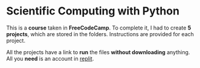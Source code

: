 # Scientific Computing with Python
This is a **course** taken in **FreeCodeCamp**. To complete it, I had to create **5 projects**, which are stored in the folders. Instructions are provided for each project.

All the projects have a link to **run** the files **without downloading** anything. All you **need** is an account in [replit](https://replit.com/).
